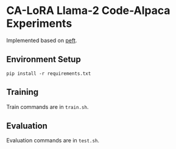 # CA-LoRA Llama-2 Code-Alpaca Experiments

Implemented based on [peft](https://huggingface.co/docs/peft/en/index).

## Environment Setup

```
pip install -r requirements.txt
```

## Training

Train commands are in `train.sh`.

## Evaluation

Evaluation commands are in `test.sh`.
